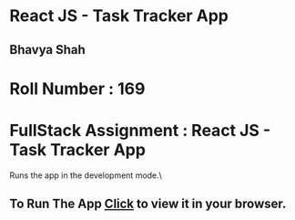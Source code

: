 # React JS - Task Tracker App


## Bhavya Shah
# Roll Number : 169
# FullStack Assignment : React JS - Task Tracker App

Runs the app in the development mode.\
## To Run The App [Click](https://codesandbox.io/s/autumn-fire-m0l49) to view it in your browser.

